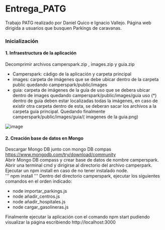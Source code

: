 # Entrega_PATG
Trabajo PATG realizado por Daniel Quico e Ignacio Vallejo. Página web dirigida a usuarios que busquen Parkings de caravanas.

### Inicialización 
#### 1. Infraestructura de la aplicación 
Decomprimir archivos camperspark.zip , images.zip y guia.zip  
 - Camperspark: cádigo de la aplicación y carpeta principal  
 - images: carpeta de imágenes que se debe ubicar dentro de la carpeta public quedando camperspark/public/images  
 - guia: carpeta de imágenes de la guía de uso que se debera ubicar dentro de images  quedando camperspark/public/images/guia uso (*) dentro de guía deben estar localizadas todas la imágenes, en caso de existir otra carpeta dentro de esta, se deberan sacar los archivos a la carpeta guía principal. Quedando finalmente camperspark/public/images/guia/( imagenes de la guia.png)  

![image](https://github.com/user-attachments/assets/0f9f34f0-f027-46f7-ac3c-96eb4acde68a)



#### 2. Creación base de datos en Mongo 

Descargar Mongo DB junto con mongo DB compas https://www.mongodb.com/try/download/community  
Abrir Mongo DB compass y crear base de datos de nombre camperspark.  
Abrir una terminal cmd y dirigirse al directorio del archivo camperpark.  
Ejecutar un npm install en caso de no tener instalado node.   
'''
npm install
'''
Dentro del directorio camperspark, ejecutar los siguientes comandos en el orden indicado:  
 - node importar_parkings.js  
 - node añadir_centros.js  
 - node añadir_hospitales.js
 - node cargar_gasolineras.js

Finalmente ejecutar la aplicación con el comando npm start pudiendo visualizar la página escribiendo http://localhost:3000


